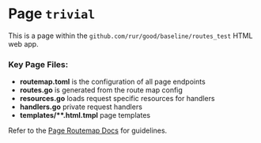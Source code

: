 # Page `trivial`

This is a page within the `github.com/rur/good/baseline/routes_test` HTML web app.

### Key Page Files:

- **routemap.toml** is the configuration of all page endpoints
- **routes.go** is generated from the route map config
- **resources.go** loads request specific resources for handlers
- **handlers.go** private request handlers
- **templates/\*\*.html.tmpl** page templates

Refer to the [Page Routemap Docs](../../docs/ROUTEMAP.md) for guidelines.
